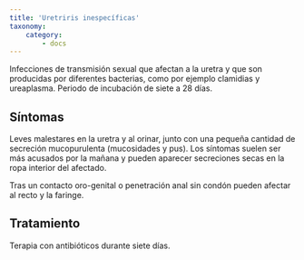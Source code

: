 ```yaml
---
title: 'Uretriris inespecíficas'
taxonomy:
    category:
        - docs
---
```


Infecciones de transmisión sexual que afectan a la uretra y que son producidas por diferentes bacterias, como por ejemplo clamidias y ureaplasma. Periodo de incubación de siete a 28 días.

## Síntomas

Leves malestares en la uretra y al orinar, junto con una pequeña cantidad de secreción mucopurulenta (mucosidades y pus). Los síntomas suelen ser más acusados por la mañana y pueden aparecer secreciones secas en la ropa interior del afectado.

Tras un contacto oro-genital o penetración anal sin condón pueden afectar al recto y la faringe.

## Tratamiento

Terapia con antibióticos durante siete días.
